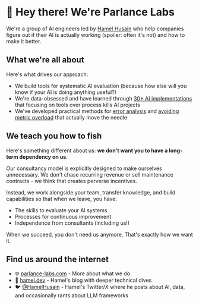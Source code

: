 # 👋 Hey there! We're Parlance Labs

We're a group of AI engineers led by [Hamel Husain](https://hamel.dev) who help companies figure out if their AI is actually working (spoiler: often it's not) and how to make it better.

## What we're all about

Here's what drives our approach:

- We build tools for systematic AI evaluation (because how else will you know if your AI is doing anything useful?)
- We're data-obsessed and have learned through [30+ AI implementations](https://hamel.dev/blog/posts/field-guide/) that focusing on tools over process kills AI projects
- We've developed practical methods for [error analysis](https://hamel.dev/blog/posts/evals/) and [avoiding metric overload](https://hamel.dev/blog/posts/llm-judge/) that actually move the needle

## We teach you how to fish

Here's something different about us: **we don't want you to have a long-term dependency on us**.

Our consultancy model is explicitly designed to make ourselves unnecessary. We don't chase recurring revenue or sell maintenance contracts - we think that creates perverse incentives.

Instead, we work alongside your team, transfer knowledge, and build capabilities so that when we leave, you have:
- The skills to evaluate your AI systems
- Processes for continuous improvement
- Independence from consultants (including us!)

When we succeed, you don't need us anymore. That's exactly how we want it.

## Find us around the internet

- 🌐 [parlance-labs.com](https://parlance-labs.com) - More about what we do
- 📝 [hamel.dev](https://hamel.dev) - Hamel's blog with deeper technical dives
- 🐦 [@HamelHusain](https://x.com/HamelHusain) - Hamel's Twitter/X where he posts about AI, data, and occasionally rants about LLM frameworks

